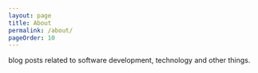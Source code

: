 ```yaml
---
layout: page
title: About
permalink: /about/
pageOrder: 10
---
```


blog posts related to software development, technology and other things.




